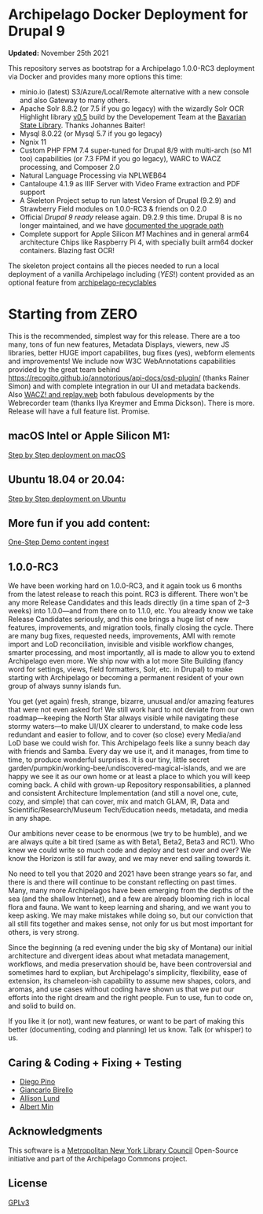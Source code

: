 # Archipelago Docker Deployment for Drupal 9

**Updated:** November 25th 2021

This repository serves as bootstrap for a Archipelago 1.0.0-RC3 deployment via Docker and provides many more options this time:

- minio.io (latest) S3/Azure/Local/Remote alternative with a new console and also Gateway to many others.
- Apache Solr 8.8.2 (or 7.5 if you go legacy) with the wizardly Solr OCR Highlight library [v0.5](https://github.com/dbmdz/solr-ocrhighlighting/releases/tag/0.7.1) build by the Developement Team at the [Bavarian State Library](https://github.com/dbmdz). Thanks Johannes Baiter!
- Mysql 8.0.22 (or Mysql 5.7 if you go legacy)
- Ngnix 11
- Custom PHP FPM 7.4 super-tuned for Drupal 8/9 with multi-arch (so M1 too) capabilities (or 7.3 FPM if you go legacy), WARC to WACZ processing, and Composer 2.0
- Natural Language Processing via NPLWEB64
- Cantaloupe 4.1.9 as IIIF Server with Video Frame extraction and PDF support
- A Skeleton Project setup to run latest Version of Drupal (9.2.9) and Strawberry Field modules on 1.0.0-RC3 & friends on 0.2.0
- Official *Drupal 9 ready* release again. D9.2.9 this time. Drupal 8 is no longer maintained, and we have [documented the upgrade path](upgradeFromD8ToD9.md) 
- Complete support for Apple Silicon *M1* Machines and in general arm64 architecture Chips like Raspberry Pi 4, with specially built arm64 docker containers. Blazing fast OCR!

The skeleton project contains all the pieces needed to run a local deployment of a vanilla Archipelago including (*YES*!) content provided as an optional feature from [archipelago-recyclables](https://github.com/esmero/archipelago-recyclables)

# Starting from ZERO

This is the recommended, simplest way for this release. There are a too many, tons of fun new features, Metadata Displays, viewers, new JS libraries, better HUGE import capabilites, bug fixes (yes), webform elements and improvements! We include now W3C WebAnnotations capabilities provided by the great team behind <https://recogito.github.io/annotorious/api-docs/osd-plugin/> (thanks Rainer Simon) and with complete integration in our UI and metadata backends. Also [WACZ! and replay.web](https://github.com/webrecorder/replayweb.page) both fabulous developments by the Webrecorder team (thanks Ilya Kreymer and Emma Dickson). There is more. Release will have a full feature list. Promise.

## macOS Intel or Apple Silicon M1:

[Step by Step deployment on macOS](osx.md)

## Ubuntu 18.04 or 20.04:

[Step by Step deployment on Ubuntu](ubuntu.md)

## More fun if you add content:

[One-Step Demo content ingest](democontent.md)

## 1.0.0-RC3

We have been working hard on 1.0.0-RC3, and it again took us 6 months from the latest release to reach this point. RC3 is different. There won't be any more Release Candidates and this leads directly (in a time span of 2–3 weeks) into 1.0.0—and from there on to 1.1.0, etc. You already know we take Release Candidates seriously, and this one brings a huge list of new features, improvements, and migration tools, finally closing the cycle. There are many bug fixes, requested needs, improvements, AMI with remote import and LoD reconciliation, invisible and visible workflow changes, smarter processing, and most importantly, all is made to allow you to extend Archipelago even more. We ship now with a lot more Site Building (fancy word for settings, views, field formatters, Solr, etc. in Drupal) to make starting with Archipelago or becoming a permanent resident of your own group of always sunny islands fun.

You get (yet again) fresh, strange, bizarre, unusual and/or amazing features that were not even asked for! We still work hard to not deviate from our own roadmap—keeping the North Star always visible while navigating these stormy waters—to make UI/UX clearer to understand, to make code less redundant and easier to follow, and to cover (so close) every Media/and LoD base we could wish for. This Archipelago feels like a sunny beach day with friends and Samba. Every day we use it, and it manages, from time to time, to produce wonderful surprises. It is our tiny, little secret garden/pumpkin/working-bee/undiscovered-magical-islands, and we are happy we see it as our own home or at least a place to which you will keep coming back. A child with grown-up Repository responsabilities, a planned and consistent Architecture Implementation (and still a novel one, cute, cozy, and simple) that can cover, mix and match GLAM, IR, Data and Scientific/Research/Museum Tech/Education needs, metadata, and media in any shape.

Our ambitions never cease to be enormous (we try to be humble), and we are always quite a bit tired (same as with Beta1, Beta2, Beta3 and RC1). Who knew we could write so much code and deploy and test over and over? We know the Horizon is still far away, and we may never end sailing towards it.

No need to tell you that 2020 and 2021 have been strange years so far, and there is and there will continue to be constant reflecting on past times. Many, many more Archipelagos have been emerging from the depths of the sea (and the shallow Internet), and a few are already blooming rich in local flora and fauna. We want to keep learning and sharing, and we want you to keep asking. We may make mistakes while doing so, but our conviction that all still fits together and makes sense, not only for us but most important for others, is very strong.

Since the beginning (a red evening under the big sky of Montana) our initial architecture and divergent ideas about what metadata management, workflows, and media preservation should be, have been controversial and sometimes hard to explian, but Archipelago's simplicity, flexibility, ease of extension, its chameleon-ish capability to assume new shapes, colors, and aromas, and use cases without coding have shown us that we put our efforts into the right dream and the right people. Fun to use, fun to code on, and solid to build on.

If you like it (or not), want new features, or want to be part of making this better (documenting, coding and planning) let us know. Talk (or whisper) to us.

## Caring & Coding + Fixing + Testing

* [Diego Pino](https://github.com/DiegoPino)
* [Giancarlo Birello](https://github.com/giancarlobi)
* [Allison Lund](https://github.com/alliomeria)
* [Albert Min](https://github.com/aksm)

## Acknowledgments

This software is a [Metropolitan New York Library Council](https://metro.org) Open-Source initiative and part of the Archipelago Commons project.

## License

[GPLv3](http://www.gnu.org/licenses/gpl-3.0.txt)
